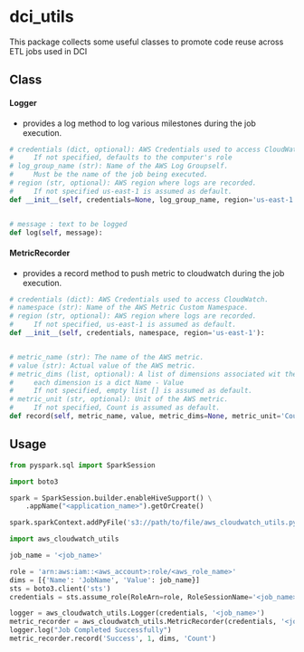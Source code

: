 dci_utils
=========
This package collects some useful classes to promote code reuse across ETL jobs used in DCI

Class
-------------
#### Logger

- provides a log method to log various milestones during the job execution.

```python
# credentials (dict, optional): AWS Credentials used to access CloudWatch.
#     If not specified, defaults to the computer's role
# log_group_name (str): Name of the AWS Log Groupself.
#     Must be the name of the job being executed.
# region (str, optional): AWS region where logs are recorded.
#     If not specified us-east-1 is assumed as default.
def __init__(self, credentials=None, log_group_name, region='us-east-1'):


# message : text to be logged
def log(self, message):
```

#### MetricRecorder

- provides a record method to push metric to cloudwatch during the job execution.

```python
# credentials (dict): AWS Credentials used to access CloudWatch.
# namespace (str): Name of the AWS Metric Custom Namespace.
# region (str, optional): AWS region where logs are recorded.
#     If not specified, us-east-1 is assumed as default.
def __init__(self, credentials, namespace, region='us-east-1'):


# metric_name (str): The name of the AWS metric.
# value (str): Actual value of the AWS metric.
# metric_dims (list, optional): A list of dimensions associated wit the data.
#     each dimension is a dict Name - Value
#     If not specified, empty list [] is assumed as default.
# metric_unit (str, optional): Unit of the AWS metric.
#     If not specified, Count is assumed as default.
def record(self, metric_name, value, metric_dims=None, metric_unit='Count'):
```

Usage
-------------

```python
from pyspark.sql import SparkSession

import boto3

spark = SparkSession.builder.enableHiveSupport() \
    .appName("<application_name>").getOrCreate()

spark.sparkContext.addPyFile('s3://path/to/file/aws_cloudwatch_utils.py')

import aws_cloudwatch_utils

job_name = '<job_name>'

role = 'arn:aws:iam::<aws_account>:role/<aws_role_name>'
dims = [{'Name': 'JobName', 'Value': job_name}]
sts = boto3.client('sts')
credentials = sts.assume_role(RoleArn=role, RoleSessionName='<job_name>')['Credentials']

logger = aws_cloudwatch_utils.Logger(credentials, '<job_name>')
metric_recorder = aws_cloudwatch_utils.MetricRecorder(credentials, '<job_name>')
logger.log("Job Completed Successfully")
metric_recorder.record('Success', 1, dims, 'Count')
```
